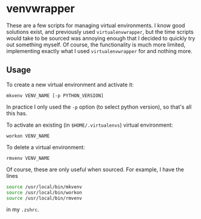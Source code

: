 # venvwrapper

These are a few scripts for managing virtual environments. I know good solutions exist, and previously used `virtualenvwrapper`, but the time scripts would take to be sourced was annoying enough that I decided to quickly try out something myself. Of course, the functionality is much more limited, implementing exactly what I used `virtualenvwrapper` for and nothing more.

## Usage

To create a new virtual environment and activate it:

```
mkvenv VENV_NAME [-p PYTHON_VERSION]
```

In practice I only used the `-p` option (to select python version), so that's all this has.

To activate an existing (in `$HOME/.virtualenvs`) virtual environment:
```
workon VENV_NAME
```

To delete a virtual environment:
```
rmvenv VENV_NAME
```

Of course, these are only useful when sourced. For example, I have the lines

```zsh
source /usr/local/bin/mkvenv
source /usr/local/bin/workon
source /usr/local/bin/rmvenv
```

in my `.zshrc`.
